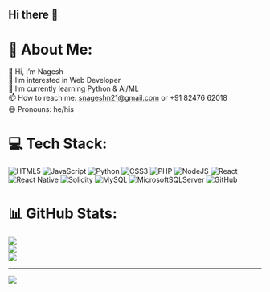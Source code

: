 ## Hi there 👋
# 💫 About Me:
👋 Hi, I’m Nagesh<br>👀 I’m interested in Web Developer<br>🌱 I’m currently learning Python & AI/ML<br>📫 How to reach me: snageshn21@gmail.com or +91 82476 62018<br>😄 Pronouns: he/his


# 💻 Tech Stack:
![HTML5](https://img.shields.io/badge/html5-%23E34F26.svg?style=for-the-badge&logo=html5&logoColor=white) ![JavaScript](https://img.shields.io/badge/javascript-%23323330.svg?style=for-the-badge&logo=javascript&logoColor=%23F7DF1E) ![Python](https://img.shields.io/badge/python-3670A0?style=for-the-badge&logo=python&logoColor=ffdd54) ![CSS3](https://img.shields.io/badge/css3-%231572B6.svg?style=for-the-badge&logo=css3&logoColor=white) ![PHP](https://img.shields.io/badge/php-%23777BB4.svg?style=for-the-badge&logo=php&logoColor=white) ![NodeJS](https://img.shields.io/badge/node.js-6DA55F?style=for-the-badge&logo=node.js&logoColor=white) ![React](https://img.shields.io/badge/react-%2320232a.svg?style=for-the-badge&logo=react&logoColor=%2361DAFB) ![React Native](https://img.shields.io/badge/react_native-%2320232a.svg?style=for-the-badge&logo=react&logoColor=%2361DAFB) ![Solidity](https://img.shields.io/badge/Solidity-%23363636.svg?style=for-the-badge&logo=solidity&logoColor=white) ![MySQL](https://img.shields.io/badge/mysql-4479A1.svg?style=for-the-badge&logo=mysql&logoColor=white) ![MicrosoftSQLServer](https://img.shields.io/badge/Microsoft%20SQL%20Server-CC2927?style=for-the-badge&logo=microsoft%20sql%20server&logoColor=white) ![GitHub](https://img.shields.io/badge/github-%23121011.svg?style=for-the-badge&logo=github&logoColor=white)
# 📊 GitHub Stats:
![](https://github-readme-stats.vercel.app/api?username=nagesh-tech-creator&theme=dark&hide_border=true&include_all_commits=false&count_private=false)<br/>
![](https://nirzak-streak-stats.vercel.app/?user=nagesh-tech-creator&theme=dark&hide_border=true)<br/>
![](https://github-readme-stats.vercel.app/api/top-langs/?username=nagesh-tech-creator&theme=dark&hide_border=true&include_all_commits=false&count_private=false&layout=compact)

---
[![](https://visitcount.itsvg.in/api?id=nagesh-tech-creator&icon=0&color=0)](https://visitcount.itsvg.in)

<!-- Proudly created with GPRM ( https://gprm.itsvg.in ) -->
<!--
**nagesh-tech-creator/nagesh-tech-creator** is a ✨ _special_ ✨ repository because its `README.md` (this file) appears on your GitHub profile.

Here are some ideas to get you started:

- 🔭 I’m currently working on ...
- 🌱 I’m currently learning ...
- 👯 I’m looking to collaborate on ...
- 🤔 I’m looking for help with ...
- 💬 Ask me about ...
- 📫 How to reach me: ...
- 😄 Pronouns: ...
- ⚡ Fun fact: ...
-->

